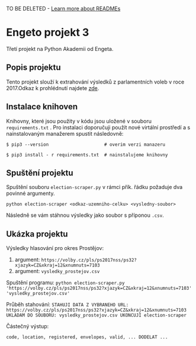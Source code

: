  TO BE DELETED - [Learn more about READMEs](https://help.github.com/en/articles/about-readmes)

# Engeto projekt 3

Třetí projekt na Python Akademii od Engeta.

## Popis projektu

Tento projekt slouží k extrahování výsledků z parlamentních voleb v roce 2017.Odkaz k prohlédnutí najdete [zde](https://volby.cz/pls/ps2017nss/ps3?xjazyk=CZ).

## Instalace knihoven

Knihovny, které jsou použity v kódu jsou uložené v souboru `requirements.txt` . Pro instalaci doporučuji použít nové virtální prostředí a s nainstalovaným manažerem spustit následovně:

`$ pip3 --version                     # overim verzi manazeru`

`$ pip3 install - r requirements.txt  # nainstalujeme knihovny`



## Spuštění projektu

Spuštění souboru `election-scraper.py` v rámci přík. řádku požaduje dva povinné argumenty.

`python election-scraper <odkaz-uzemniho-celku> <vysledny-soubor>`
  
Následně se vám stáhnou výsledky jako soubor s příponou `.csv`.
  
## Ukázka projektu
  
Výsledky hlasování pro okres Prostějov:

  1. argument: `https://volby.cz/pls/ps2017nss/ps32?xjazyk=CZ&xkraj=12&xnumnuts=7103`
  2. argument: `vysledky_prostejov.csv`
  
Spuštění programu:
 `python election-scraper.py 'https://volby.cz/pls/ps2017nss/ps32?xjazyk=CZ&xkraj=12&xnumnuts=7103' 'vysledky_prostejov.csv'` 
  
Průběh stahování:
 `STAHUJI DATA Z VYBRANEHO URL: https://volby.cz/pls/ps2017nss/ps32?xjazyk=CZ&xkraj=12&xnumnuts=7103
  UKLADAM DO SOUBORU: vysledky_prostejov.csv
  UKONCUJI election-scraper
  `
  
Částečný výstup:
  
`code, location, registered, envelopes, valid, ...
DODELAT
...
`
